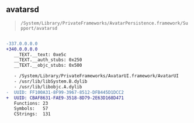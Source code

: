 ## avatarsd

> `/System/Library/PrivateFrameworks/AvatarPersistence.framework/Support/avatarsd`

```diff

-337.0.0.0.0
+340.0.0.0.0
   __TEXT.__text: 0xe5c
   __TEXT.__auth_stubs: 0x250
   __TEXT.__objc_stubs: 0x500

   - /System/Library/PrivateFrameworks/AvatarUI.framework/AvatarUI
   - /usr/lib/libSystem.B.dylib
   - /usr/lib/libobjc.A.dylib
-  UUID: FF100A31-8F99-3967-8512-DFB445D1DCC2
+  UUID: CBAF8631-FAE9-3518-8D79-2E63D168D471
   Functions: 23
   Symbols:   57
   CStrings:  131

```
